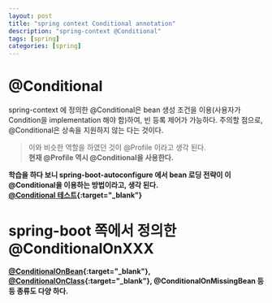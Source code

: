 ```yaml
---
layout: post
title: "spring context Conditional annotation"
description: "spring-context @Conditional"
tags: [spring]
categories: [spring]
---
```


# @Conditional
spring-context 에 정의한 @Conditional은 bean 생성 조건을 이용(사용자가 Condition을 implementation 해야 함)하여, 빈 등록 제어가 가능하다. 주의할 점으로, @Conditional은 상속을 지원하지 않는 다는 것이다. <br>

> 이와 비슷한 역할을 하였던 것이 @Profile 이라고 생각 된다. <br>
> <b>현재 @Profile 역시 @Conditional을 사용한다. <br>

학습을 하다 보니 spring-boot-autoconfigure 에서 bean 로딩 전략이 이 @Conditional을 이용하는 방법이라고, 생각 된다.  
[@Conditional 테스트](https://github.com/jihwan/spring-study/blob/master/src/test/java/info/zhwan/context/MyConditionalTest.java){:target="_blank"}

# spring-boot 쪽에서 정의한 @ConditionalOnXXX
[@ConditionalOnBean](https://github.com/jihwan/spring-study/blob/master/src/test/java/info/zhwan/boot/autoconfigure/condition/ConditionalOnBeanTest.java "ConditionalOnBeanTest.java"){:target="_blank"}, 
[@ConditionalOnClass](https://github.com/jihwan/spring-study/blob/master/src/test/java/info/zhwan/boot/autoconfigure/condition/ConditionalOnClassTest.java "ConditionalOnClassTest.java"){:target="_blank"}, 
@ConditionalOnMissingBean 등등 종류도 다양 하다.
